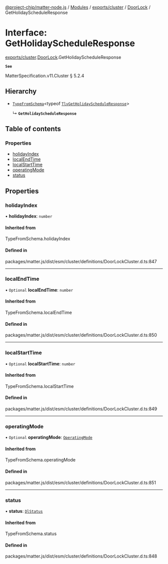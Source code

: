 [@project-chip/matter-node.js](../README.md) / [Modules](../modules.md) / [exports/cluster](../modules/exports_cluster.md) / [DoorLock](../modules/exports_cluster.DoorLock.md) / GetHolidayScheduleResponse

# Interface: GetHolidayScheduleResponse

[exports/cluster](../modules/exports_cluster.md).[DoorLock](../modules/exports_cluster.DoorLock.md).GetHolidayScheduleResponse

**`See`**

MatterSpecification.v11.Cluster § 5.2.4

## Hierarchy

- [`TypeFromSchema`](../modules/exports_tlv.md#typefromschema)\<typeof [`TlvGetHolidayScheduleResponse`](../modules/exports_cluster.DoorLock.md#tlvgetholidayscheduleresponse)\>

  ↳ **`GetHolidayScheduleResponse`**

## Table of contents

### Properties

- [holidayIndex](exports_cluster.DoorLock.GetHolidayScheduleResponse.md#holidayindex)
- [localEndTime](exports_cluster.DoorLock.GetHolidayScheduleResponse.md#localendtime)
- [localStartTime](exports_cluster.DoorLock.GetHolidayScheduleResponse.md#localstarttime)
- [operatingMode](exports_cluster.DoorLock.GetHolidayScheduleResponse.md#operatingmode)
- [status](exports_cluster.DoorLock.GetHolidayScheduleResponse.md#status)

## Properties

### holidayIndex

• **holidayIndex**: `number`

#### Inherited from

TypeFromSchema.holidayIndex

#### Defined in

packages/matter.js/dist/esm/cluster/definitions/DoorLockCluster.d.ts:847

___

### localEndTime

• `Optional` **localEndTime**: `number`

#### Inherited from

TypeFromSchema.localEndTime

#### Defined in

packages/matter.js/dist/esm/cluster/definitions/DoorLockCluster.d.ts:850

___

### localStartTime

• `Optional` **localStartTime**: `number`

#### Inherited from

TypeFromSchema.localStartTime

#### Defined in

packages/matter.js/dist/esm/cluster/definitions/DoorLockCluster.d.ts:849

___

### operatingMode

• `Optional` **operatingMode**: [`OperatingMode`](../enums/exports_cluster.DoorLock.OperatingMode.md)

#### Inherited from

TypeFromSchema.operatingMode

#### Defined in

packages/matter.js/dist/esm/cluster/definitions/DoorLockCluster.d.ts:851

___

### status

• **status**: [`DlStatus`](../enums/exports_cluster.DoorLock.DlStatus.md)

#### Inherited from

TypeFromSchema.status

#### Defined in

packages/matter.js/dist/esm/cluster/definitions/DoorLockCluster.d.ts:848

